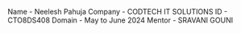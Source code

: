 Name - Neelesh Pahuja
Company - CODTECH IT SOLUTIONS
ID - CTO8DS408
Domain - May to June 2024
Mentor - SRAVANI GOUNI
